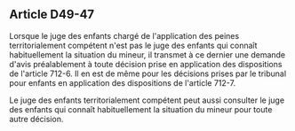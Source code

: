Article D49-47
----
Lorsque le juge des enfants chargé de l'application des peines territorialement
compétent n'est pas le juge des enfants qui connaît habituellement la situation
du mineur, il transmet à ce dernier une demande d'avis préalablement à toute
décision prise en application des dispositions de l'article 712-6. Il en est de
même pour les décisions prises par le tribunal pour enfants en application des
dispositions de l'article 712-7.

Le juge des enfants territorialement compétent peut aussi consulter le juge des
enfants qui connaît habituellement la situation du mineur pour toute autre
décision.
